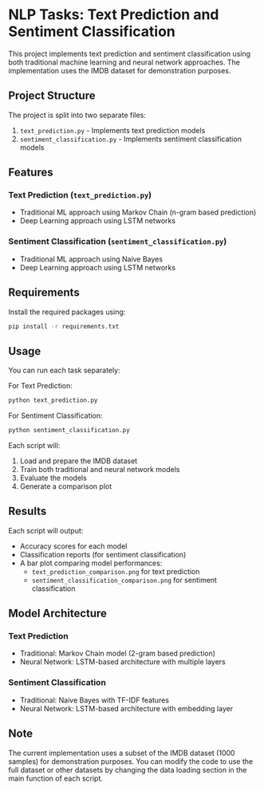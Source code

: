 # NLP Tasks: Text Prediction and Sentiment Classification

This project implements text prediction and sentiment classification using both traditional machine learning and neural network approaches. The implementation uses the IMDB dataset for demonstration purposes.

## Project Structure

The project is split into two separate files:
1. `text_prediction.py` - Implements text prediction models
2. `sentiment_classification.py` - Implements sentiment classification models

## Features

### Text Prediction (`text_prediction.py`)
- Traditional ML approach using Markov Chain (n-gram based prediction)
- Deep Learning approach using LSTM networks

### Sentiment Classification (`sentiment_classification.py`)
- Traditional ML approach using Naive Bayes
- Deep Learning approach using LSTM networks

## Requirements

Install the required packages using:
```bash
pip install -r requirements.txt
```

## Usage

You can run each task separately:

For Text Prediction:
```bash
python text_prediction.py
```

For Sentiment Classification:
```bash
python sentiment_classification.py
```

Each script will:
1. Load and prepare the IMDB dataset
2. Train both traditional and neural network models
3. Evaluate the models
4. Generate a comparison plot

## Results

Each script will output:
- Accuracy scores for each model
- Classification reports (for sentiment classification)
- A bar plot comparing model performances:
  - `text_prediction_comparison.png` for text prediction
  - `sentiment_classification_comparison.png` for sentiment classification

## Model Architecture

### Text Prediction
- Traditional: Markov Chain model (2-gram based prediction)
- Neural Network: LSTM-based architecture with multiple layers

### Sentiment Classification
- Traditional: Naive Bayes with TF-IDF features
- Neural Network: LSTM-based architecture with embedding layer

## Note

The current implementation uses a subset of the IMDB dataset (1000 samples) for demonstration purposes. You can modify the code to use the full dataset or other datasets by changing the data loading section in the main function of each script. 